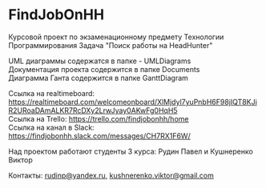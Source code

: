 # FindJobOnHH

Курсовой проект по экзаменационному предмету Технологии Программирования
Задача "Поиск работы на HeadHunter"

UML диаграммы содержатся в папке - UMLDiagrams
<br />
Документация проекта содержится в папке Documents
<br />
Диаграмма Ганта содержится в папке GanttDiagram

Ссылка на realtimeboard: https://realtimeboard.com/welcomeonboard/XlMjdyl7yuPnbH6F98jIQT8KJiR2URoaDAmALKR7RcDXy2LrwJyay0AKwFg0HqH5
<br />
Ссылка на Trello: https://trello.com/findjobonhh/home
<br />
Ссылка на канал в Slack: https://findjobonhh.slack.com/messages/CH7RX1F6W/

Над проектом работают студенты 3 курса: Рудин Павел и Кушнеренко Виктор

Контакты: rudinp@yandex.ru, kushnerenko.viktor@gmail.com
